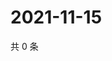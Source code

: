 # 2021-11-15

共 0 条

<!-- BEGIN WEIBO -->
<!-- 最后更新时间 Mon Nov 15 2021 23:12:19 GMT+0800 (China Standard Time) -->

<!-- END WEIBO -->
